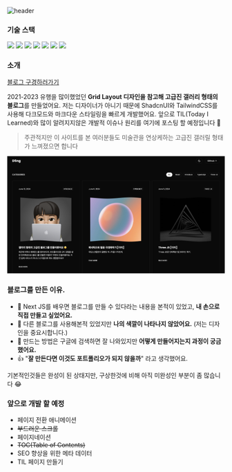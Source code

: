 ![header](https://capsule-render.vercel.app/api?type=Venom&color=auto&height=300&section=header&text=D5ngBlog&fontSize=90&fontColor=fff)

### 기술 스택

<span>
  <img src="https://img.shields.io/badge/Next.js-000?logo=nextdotjs&logoColor=fff&style=for-the-badge"/>
</span>
<span>
  <img src="https://img.shields.io/badge/Tailwind_CSS-38B2AC?style=for-the-badge&logo=tailwind-css&logoColor=white"/>
</span>
<span>
  <img src="https://img.shields.io/badge/Markdown-000000?style=for-the-badge&logo=markdown&logoColor=white"/>  
</span>
<span>
  <img src="https://img.shields.io/badge/TypeScript-007ACC?style=for-the-badge&logo=typescript&logoColor=white"/>
</span>
<span>
  <img src="https://img.shields.io/badge/shadcn%2Fui-000000?style=for-the-badge&logo=shadcnui&logoColor=white"/>
</span>
<span>
  <img src="https://img.shields.io/badge/Framer-black?style=for-the-badge&logo=framer&logoColor=blue"/>
</span>
<span>
  <img src="https://img.shields.io/badge/ThreeJs-black?style=for-the-badge&logo=three.js&logoColor=white">
</span>

### 소개

[블로그 구경하러가기](https://d5ng-blog.vercel.app/)

2021-2023 유행을 많이했었던 **Grid Layout 디자인을 참고해 고급진 갤러리 형태의 블로그**를 만들었어요. 저는 디자이너가 아니기 때문에 ShadcnUI와 TailwindCSS를 사용해 다크모드와 마크다운 스타일링을 빠르게 개발했어요. 앞으로 TIL(Today I Learned)와 많이 알려지지않은 개발적 이슈나 원리를 여기에 포스팅 할 예정입니다 🙂

> 주관적지만 이 사이트를 본 여러분들도 미술관을 연상케하는 고급진 갤러릴 형태가 느껴졌으면 합니다

![alt text](image.png)

### 블로그를 만든 이유.

- 👋 Next JS를 배우면 블로그를 만들 수 있다라는 내용을 본적이 있었고, **내 손으로 직접 만들고 싶었어요.**
- 🎨 다른 블로그를 사용해본적 있었지만 **나의 색깔이 나타나지 않았어요.** (저는 디자인을 중요시합니다.)
- 🤔 만드는 방법은 구글에 검색하면 잘 나와있지만 **어떻게 만들어지는지 과정이 궁금했어요.**
- 👍 "**잘 만든다면 이것도 포트폴리오가 되지 않을까**" 라고 생각했어요.

기본적인것들은 완성이 된 상태지만, 구상한것에 비해 아직 미완성인 부분이 좀 많습니다 😂

### 앞으로 개발 할 예정

- 페이지 전환 애니메이션
- ~~부드러운 스크롤~~
- 페이지네이션
- ~~TOC(Table of Contents)~~
- SEO 향상을 위한 메타 데이터
- TIL 페이지 만들기
